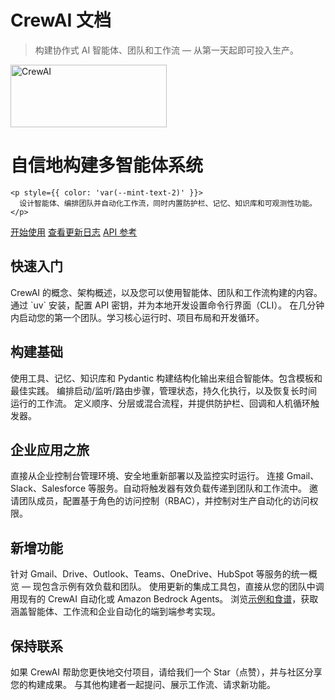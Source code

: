 # CrewAI 文档

> 构建协作式 AI 智能体、团队和工作流 — 从第一天起即可投入生产。

<div
  style={{
  display: 'flex',
  flexDirection: 'column',
  alignItems: 'center',
  gap: 20,
  textAlign: 'center',
  padding: '48px 24px',
  borderRadius: 16,
  background: 'linear-gradient(180deg, rgba(235,102,88,0.12) 0%, rgba(201,76,60,0.08) 100%)',
  border: '1px solid rgba(235,102,88,0.18)'
}}
>
  <img src="https://mintcdn.com/crewai/5SZbe87tsCWZY09V/images/crew_only_logo.png?fit=max&auto=format&n=5SZbe87tsCWZY09V&q=85&s=439ca5dc63a1768cad7196005ff5636f" alt="CrewAI" width="250" height="100" data-og-width="375" data-og-height="114" data-path="images/crew_only_logo.png" data-optimize="true" data-opv="3" srcset="https://mintcdn.com/crewai/5SZbe87tsCWZY09V/images/crew_only_logo.png?w=280&fit=max&auto=format&n=5SZbe87tsCWZY09V&q=85&s=ea0aa43c49a743b0e50cdc8e453f9150 280w, https://mintcdn.com/crewai/5SZbe87tsCWZY09V/images/crew_only_logo.png?w=560&fit=max&auto=format&n=5SZbe87tsCWZY09V&q=85&s=3025604ad4e1a40cda55cbb4ec726f14 560w, https://mintcdn.com/crewai/5SZbe87tsCWZY09V/images/crew_only_logo.png?w=840&fit=max&auto=format&n=5SZbe87tsCWZY09V&q=85&s=26b82b135ed2768dbb95a4f0ba4cd871 840w, https://mintcdn.com/crewai/5SZbe87tsCWZY09V/images/crew_only_logo.png?w=1100&fit=max&auto=format&n=5SZbe87tsCWZY09V&q=85&s=77d06e853a60d4a862cbceecf1dd3e93 1100w, https://mintcdn.com/crewai/5SZbe87tsCWZY09V/images/crew_only_logo.png?w=1650&fit=max&auto=format&n=5SZbe87tsCWZY09V&q=85&s=da76ce1913c6086278df262cd9ad684a 1650w, https://mintcdn.com/crewai/5SZbe87tsCWZY09V/images/crew_only_logo.png?w=2500&fit=max&auto=format&n=5SZbe87tsCWZY09V&q=85&s=7b7cb283aa3588d52cdf6ed4c2e09d30 2500w" />

  <div style={{ maxWidth: 720 }}>
    <h1 style={{ marginBottom: 12 }}>自信地构建多智能体系统</h1>

    <p style={{ color: 'var(--mint-text-2)' }}>
      设计智能体、编排团队并自动化工作流，同时内置防护栏、记忆、知识库和可观测性功能。
    </p>
  </div>

  <div style={{ display: 'flex', flexWrap: 'wrap', gap: 12, justifyContent: 'center' }}>
    <a className="button button-primary" href="/en/quickstart">开始使用</a>
    <a className="button" href="/en/changelog">查看更新日志</a>
    <a className="button" href="/en/api-reference/introduction">API 参考</a>
  </div>
</div>

<div style={{ marginTop: 32 }} />

## 快速入门

<CardGroup cols={3}>
  <Card title="介绍" href="/en/introduction" icon="sparkles">
    CrewAI 的概念、架构概述，以及您可以使用智能体、团队和工作流构建的内容。
  </Card>

  <Card title="安装" href="/en/installation" icon="wrench">
    通过 `uv` 安装，配置 API 密钥，并为本地开发设置命令行界面（CLI）。
  </Card>

  <Card title="快速入门" href="/en/quickstart" icon="rocket">
    在几分钟内启动您的第一个团队。学习核心运行时、项目布局和开发循环。
  </Card>
</CardGroup>

## 构建基础

<CardGroup cols={3}>
  <Card title="智能体" href="/en/concepts/agents" icon="users">
    使用工具、记忆、知识库和 Pydantic 构建结构化输出来组合智能体。包含模板和最佳实践。
  </Card>

  <Card title="工作流" href="/en/concepts/flows" icon="arrow-progress">
    编排启动/监听/路由步骤，管理状态，持久化执行，以及恢复长时间运行的工作流。
  </Card>

  <Card title="任务与流程" href="/en/concepts/tasks" icon="check">
      定义顺序、分层或混合流程，并提供防护栏、回调和人机循环触发器。
  </Card>
</CardGroup>

## 企业应用之旅

<CardGroup cols={3}>
  <Card title="部署自动化" href="/en/enterprise/features/automations" icon="server">
    直接从企业控制台管理环境、安全地重新部署以及监控实时运行。
  </Card>

  <Card title="触发器与工作流" href="/en/enterprise/guides/automation-triggers" icon="bolt">
    连接 Gmail、Slack、Salesforce 等服务。自动将触发器有效负载传递到团队和工作流中。
  </Card>

  <Card title="团队管理" href="/en/enterprise/guides/team-management" icon="users-gear">
    邀请团队成员，配置基于角色的访问控制（RBAC），并控制对生产自动化的访问权限。
  </Card>
</CardGroup>

## 新增功能

<CardGroup cols={2}>
  <Card title="触发器概览" href="/en/enterprise/guides/automation-triggers" icon="sparkles">
    针对 Gmail、Drive、Outlook、Teams、OneDrive、HubSpot 等服务的统一概览 — 现包含示例有效负载和团队。
  </Card>

  <Card title="集成工具" href="/en/tools/integration/overview" icon="plug">
    使用更新的集成工具包，直接从您的团队中调用现有的 CrewAI 自动化或 Amazon Bedrock Agents。
  </Card>
</CardGroup>

<Callout title="探索真实世界模式" icon="github">
  浏览<a href="/en/examples/cookbooks">示例和食谱</a>，获取涵盖智能体、工作流和企业自动化的端到端参考实现。
</Callout>

## 保持联系

<CardGroup cols={2}>
  <Card title="在 GitHub 上为我们点赞" href="https://github.com/crewAIInc/crewAI" icon="star">
    如果 CrewAI 帮助您更快地交付项目，请给我们一个 Star（点赞），并与社区分享您的构建成果。
  </Card>

  <Card title="加入社区" href="https://community.crewai.com" icon="comments">
    与其他构建者一起提问、展示工作流、请求新功能。
  </Card>
</CardGroup>